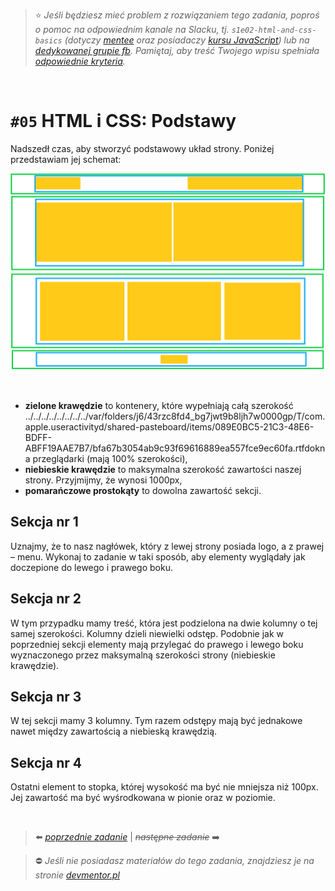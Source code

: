 > :star: *Jeśli będziesz mieć problem z rozwiązaniem tego zadania, poproś o pomoc na odpowiednim kanale na Slacku, tj. `s1e02-html-and-css-basics` (dotyczy [mentee](https://devmentor.pl/mentoring-javascript/) oraz posiadaczy [kursu JavaScript](https://devmentor.pl/p/javascript-for-beginners/)) lub na [dedykowanej grupie fb](https://www.facebook.com/groups/155234921740033). Pamiętaj, aby treść Twojego wpisu spełniała [odpowiednie kryteria](https://devmentor.pl/jak-prosic-o-pomoc/).*

&nbsp;

# `#05` HTML i CSS: Podstawy

Nadszedł czas, aby stworzyć podstawowy układ strony. Poniżej przedstawiam jej schemat: 

![](./demo.png)

&nbsp;

* **zielone krawędzie** to kontenery, które wypełniają całą szerokość ../../../../../../../../var/folders/j6/43rzc8fd4_bg7jwt9b8ljh7w0000gp/T/com.apple.useractivityd/shared-pasteboard/items/089E0BC5-21C3-48E6-BDFF-ABFF19AAE7B7/bfa67b3054ab9c93f69616889ea557fce9ec60fa.rtfdokna przeglądarki (mają 100% szerokości),
* **niebieskie krawędzie** to maksymalna szerokość zawartości naszej strony. Przyjmijmy, że wynosi 1000px,
* **pomarańczowe prostokąty** to dowolna zawartość sekcji.

## Sekcja nr 1

Uznajmy, że to nasz nagłówek, który z lewej strony posiada logo, a z prawej – menu. Wykonaj to zadanie w taki sposób, aby elementy wyglądały jak doczepione do lewego i prawego boku.

## Sekcja nr 2

W tym przypadku mamy treść, która jest podzielona na dwie kolumny o tej samej szerokości. Kolumny dzieli niewielki odstęp. Podobnie jak w poprzedniej sekcji elementy mają przylegać do prawego i lewego boku wyznaczonego przez maksymalną szerokości strony (niebieskie krawędzie).

## Sekcja nr 3

W tej sekcji mamy 3 kolumny. Tym razem odstępy mają być jednakowe nawet między zawartością a niebieską krawędzią.

## Sekcja nr 4

Ostatni element to stopka, której wysokość ma być nie mniejsza niż 100px. Jej zawartość ma być wyśrodkowana w pionie oraz w poziomie.

&nbsp;
> :arrow_left: [*poprzednie zadanie*](./../04) | ~~*następne zadanie*~~ :arrow_right:

> :no_entry: *Jeśli nie posiadasz materiałów do tego zadania, znajdziesz je na stronie [devmentor.pl](https://devmentor.pl/p/html-and-css-basics/)*
